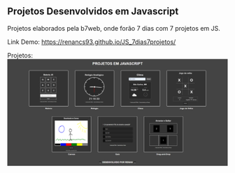 ## Projetos Desenvolvidos em Javascript

Projetos elaborados pela b7web, onde forão 7 dias com 7 projetos em JS.

Link Demo: https://renancs93.github.io/JS_7dias7projetos/

Projetos:
<img src="https://github.com/renancs93/JS_7dias7projetos/blob/main/screenshots/projects.png" />